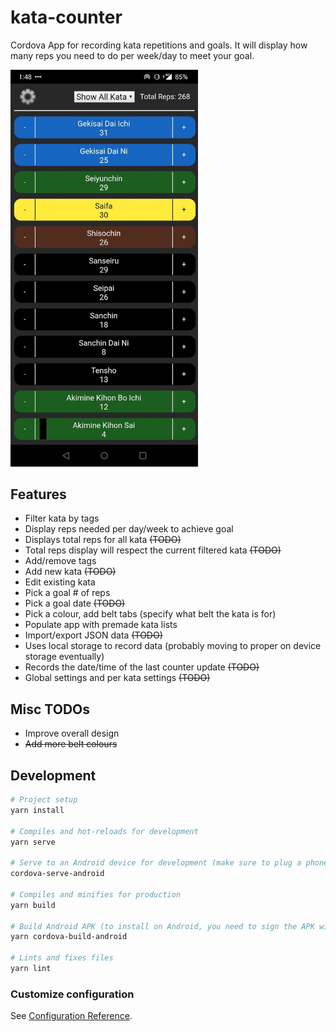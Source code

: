 # kata-counter

Cordova App for recording kata repetitions and goals. It will display how many reps you need to do per week/day to meet your goal.

<img src="./screenshot.jpg" style="width: 300px;" alt="screenshot of app">

## Features

- Filter kata by tags
- Display reps needed per day/week to achieve goal
- Displays total reps for all kata ~~(TODO)~~
- Total reps display will respect the current filtered kata ~~(TODO)~~
- Add/remove tags
- Add new kata ~~(TODO)~~
- Edit existing kata
- Pick a goal # of reps
- Pick a goal date ~~(TODO)~~
- Pick a colour, add belt tabs (specify what belt the kata is for)
- Populate app with premade kata lists
- Import/export JSON data ~~(TODO)~~
- Uses local storage to record data (probably moving to proper on device storage eventually)
- Records the date/time of the last counter update ~~(TODO)~~
- Global settings and per kata settings ~~(TODO)~~

## Misc TODOs

- Improve overall design
- ~~Add more belt colours~~

## Development

```bash
# Project setup
yarn install

# Compiles and hot-reloads for development
yarn serve

# Serve to an Android device for development (make sure to plug a phone in)
cordova-serve-android

# Compiles and minifies for production
yarn build

# Build Android APK (to install on Android, you need to sign the APK with Android Studio)
yarn cordova-build-android

# Lints and fixes files
yarn lint
```

### Customize configuration

See [Configuration Reference](https://cli.vuejs.org/config/).
